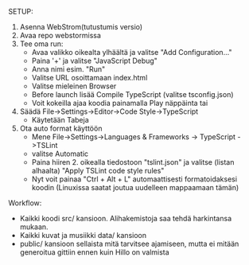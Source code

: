 SETUP:
1. Asenna WebStrom(tutustumis versio)
2. Avaa repo webstormissa
3. Tee oma run:
    - Avaa valikko oikealta ylhäältä ja valitse "Add Configuration..."
    - Paina '+' ja valitse "JavaScript Debug"
    - Anna nimi esim. "Run"
    - Valitse URL osoittamaan index.html
    - Valitse mieleinen Browser
    - Before launch lisää Compile TypeScript (valitse tsconfig.json)
    - Voit kokeilla ajaa koodia painamalla Play näppäinta tai
4. Säädä File->Settings->Editor->Code Style->TypeScript
    - Käytetään Tabeja
5. Ota auto format käyttöön
    - Mene File->Settings->Languages & Frameworks -> TypeScript ->TSLint
    - valitse Automatic
    - Paina hiiren 2. oikealla tiedostoon "tslint.json" ja valitse (listan alhaalta) "Apply TSLint code style rules"
    - Nyt voit painaa "Ctrl + Alt + L" automaattisesti formatoidaksesi koodin (Linuxissa saatat joutua uudelleen mappaamaan tämän)

Workflow:

- Kaikki koodi src/ kansioon. Alihakemistoja saa tehdä harkintansa mukaan.
- Kaikki kuvat ja musiikki data/ kansioon
- public/ kansioon sellaista mitä tarvitsee ajamiseen, mutta ei mitään generoitua gittiin ennen kuin Hillo on valmista
